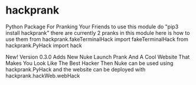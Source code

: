 # hackprank
Python Package For Pranking Your Friends
to use this module do "pip3 install hackprank"
there are currently 2 pranks in this module here is how to use them
from hackprank.fakeTerminalHack import fakeTerminalHack
from hackprank.PyHack import hack

New! Version 0.3.0 Adds New Nuke Launch Prank And A Cool Website That Makes You Look Like The Best Hacker
Then Nuke can be used using 
hackprank.PyHack
and the website can be deployed with hackprank.hackWeb.webHack
